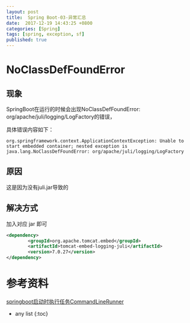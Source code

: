 ```yaml
---
layout: post
title:  Spring Boot-03-异常汇总
date:  2017-12-19 14:43:25 +0800
categories: [Spring]
tags: [spring, exception, sf]
published: true
---
```


# NoClassDefFoundError

## 现象

SpringBoot在运行的时候会出现NoClassDefFoundError: org/apache/juli/logging/LogFactory的错误，

具体错误内容如下：

```
org.springframework.context.ApplicationContextException: Unable to start embedded container; nested exception is java.lang.NoClassDefFoundError: org/apache/juli/logging/LogFactory
```

## 原因

这是因为没有juli.jar导致的

## 解决方式

加入对应 jar 即可

```xml
<dependency>  
	    <groupId>org.apache.tomcat.embed</groupId>  
	    <artifactId>tomcat-embed-logging-juli</artifactId>  
	    <version>7.0.27</version>  
</dependency> 
```

# 参考资料

[springboot启动时执行任务CommandLineRunner](https://www.cnblogs.com/myblogs-miller/p/9046425.html)

* any list
{:toc}
